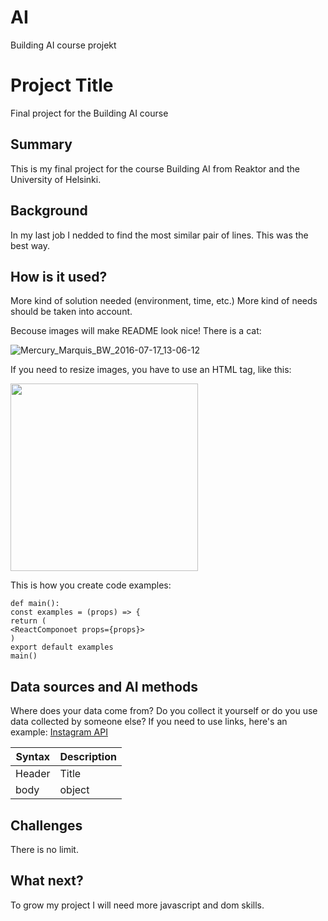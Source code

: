 # AI
Building AI course projekt
<!-- This is the markdown template for the final project of the Building AI course, 
created by Reaktor Innovations and University of Helsinki. 
Copy the template, paste it to your GitHub README and edit! -->

# Project Title

Final project for the Building AI course

## Summary

This is my final project for the course Building AI from Reaktor and the University of Helsinki.

## Background

In my last job I nedded to find the most similar pair of lines. This was the best way.

## How is it used?

More kind of solution needed (environment, time, etc.) More kind of needs should be taken into account.

Becouse images will make README look nice! There is a cat:

![Mercury_Marquis_BW_2016-07-17_13-06-12](https://user-images.githubusercontent.com/28865612/130359019-e4f21cc4-56fb-4fc8-8f3e-1c4e741e3574.jpg)

If you need to resize images, you have to use an HTML tag, like this:

<img src="https://user-images.githubusercontent.com/28865612/130359019-e4f21cc4-56fb-4fc8-8f3e-1c4e741e3574.jpg" width="300">

This is how you create code examples:

```
def main():
const examples = (props) => {
return (
<ReactComponoet props={props}>
)
export default examples
main()
```

## Data sources and AI methods

Where does your data come from? Do you collect it yourself or do you use data collected by someone else?
If you need to use links, here's an example:
[Instagram API](https://developers.facebook.com/docs/instagram-basic-display-api)

| Syntax      | Description |
| ----------- | ----------- |
| Header      | Title       |
| body        | object      |


## Challenges

There is no limit.

## What next?

To grow my project I will need more javascript and dom skills.
